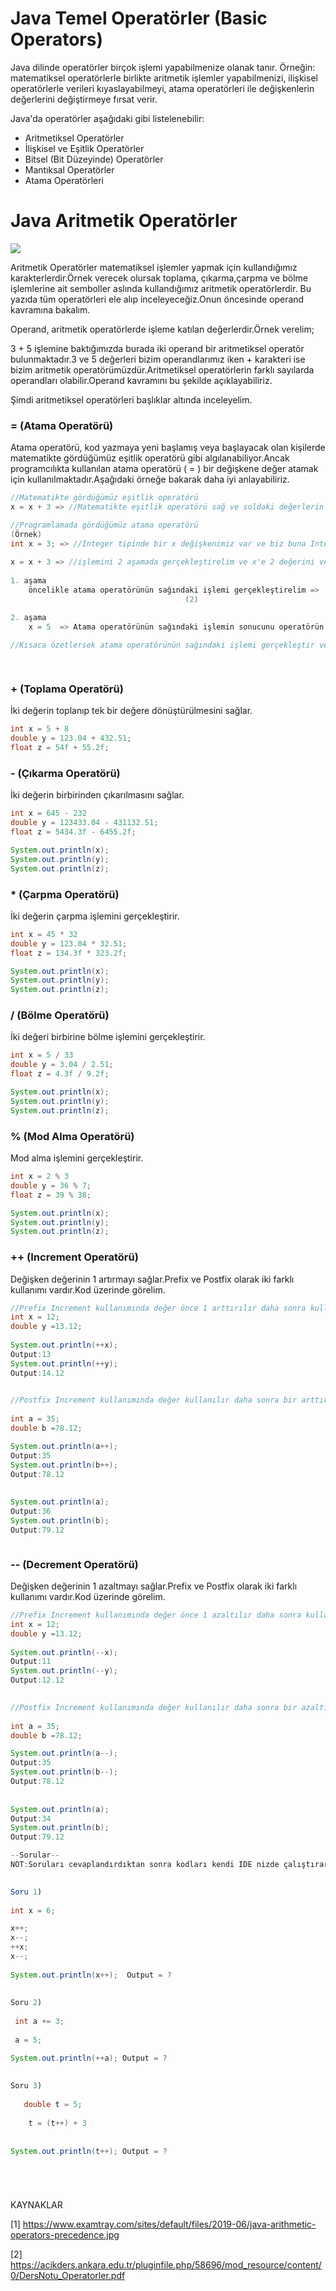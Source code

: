 

# Java Temel Operatörler (Basic Operators)

Java dilinde operatörler birçok işlemi yapabilmenize olanak tanır. Örneğin: matematiksel operatörlerle birlikte aritmetik işlemler yapabilmenizi, ilişkisel operatörlerle verileri kıyaslayabilmeyi, atama operatörleri ile değişkenlerin değerlerini değiştirmeye fırsat verir.

Java'da operatörler aşağıdaki gibi listelenebilir:

- Aritmetiksel Operatörler
- İlişkisel ve Eşitlik Operatörler
- Bitsel (Bit Düzeyinde) Operatörler
- Mantıksal Operatörler
- Atama Operatörleri





# Java Aritmetik Operatörler

![](https://www.examtray.com/sites/default/files/2019-06/java-arithmetic-operators-precedence.jpg)

Aritmetik Operatörler matematiksel işlemler yapmak için kullandığımız  karakterlerdir.Örnek verecek olursak toplama, çıkarma,çarpma ve bölme işlemlerine ait semboller aslında kullandığımız aritmetik operatörlerdir. Bu yazıda tüm operatörleri ele alıp inceleyeceğiz.Onun öncesinde operand kavramına bakalım.

Operand, aritmetik operatörlerde işleme katılan değerlerdir.Örnek verelim;

3 + 5 işlemine baktığımızda burada iki  operand bir  aritmetiksel operatör bulunmaktadır.3 ve 5 değerleri bizim operandlarımız  iken   +  karakteri ise bizim aritmetik operatörümüzdür.Aritmetiksel operatörlerin farklı sayılarda operandları olabilir.Operand kavramını bu şekilde açıklayabiliriz.

 Şimdi aritmetiksel operatörleri başlıklar altında inceleyelim.



### =  (Atama Operatörü)

Atama operatörü, kod yazmaya yeni başlamış veya başlayacak olan kişilerde matematikte gördüğümüz eşitlik  operatörü gibi algılanabiliyor.Ancak programcılıkta kullanılan atama operatörü ( = ) bir değişkene değer atamak için kullanılmaktadır.Aşağıdaki örneğe  bakarak daha iyi anlayabiliriz.

```java
//Matematikte gördüğümüz eşitlik operatörü
x = x + 3 => //Matematikte eşitlik operatörü sağ ve soldaki değerlerin eşitliğine bakar ve eşitlik yoksa sonuç vermez. 		  	 

//Programlamada gördüğümüz atama operatörü
(Örnek)
int x = 3; => //Integer tipinde bir x değişkenimiz var ve biz buna Integer tipinde istediğimiz değeri atayabiliriz.
    
x = x + 3 => //işlemini 2 aşamada gerçekleştirelim ve x'e 2 değerini verelim.
    
1. aşama
    öncelikle atama operatörünün sağındaki işlemi gerçekleştirelim =>   x + 3 = 5  sonucumuz 5 çıktı.
								       (2) 	

2. aşama
    x = 5  => Atama operatörünün sağındaki işlemin sonucunu operatörün solunda bulunan x değişkenine atayarak x = 5 atamasını gerçekleştirelim ve değişkenimize ait yeni değerimiz 5 olmuş oldu
    
//Kısaca özetlersek atama operatörünün sağındaki işlemi gerçekleştir ve soldaki değişkene ata.	
    



```

### +  (Toplama Operatörü)

İki değerin toplanıp tek bir değere dönüştürülmesini sağlar.

```java
int x = 5 + 8 
double y = 123.04 + 432.51;
float z = 54f + 55.2f;

```

### - (Çıkarma Operatörü)

İki değerin birbirinden çıkarılmasını sağlar.

```java
int x = 645 - 232 
double y = 123433.04 - 431132.51;
float z = 5434.3f - 6455.2f;

System.out.println(x);
System.out.println(y);
System.out.println(z);
```

### * (Çarpma Operatörü)

İki değerin çarpma işlemini gerçekleştirir.

```java
int x = 45 * 32 
double y = 123.04 * 32.51;
float z = 134.3f * 323.2f;

System.out.println(x);
System.out.println(y);
System.out.println(z);
```

### / (Bölme Operatörü)

İki değeri birbirine bölme işlemini gerçekleştirir.

```java
int x = 5 / 33 
double y = 3.04 / 2.51;
float z = 4.3f / 9.2f;

System.out.println(x);
System.out.println(y);
System.out.println(z);
```

### % (Mod Alma Operatörü)

Mod alma işlemini gerçekleştirir.

```java
int x = 2 % 3 
double y = 36 % 7;
float z = 39 % 38;

System.out.println(x);
System.out.println(y);
System.out.println(z);
```

### ++ (Increment Operatörü)

Değişken değerinin 1 artırmayı sağlar.Prefix ve Postfix olarak iki farklı kullanımı vardır.Kod üzerinde görelim.

```java
//Prefix Increment kullanımında değer önce 1 arttırılır daha sonra kullanılır. 
int x = 12;
double y =13.12;
 
System.out.println(++x);
Output:13
System.out.println(++y);
Output:14.12
    

//Postfix Increment kullanımında değer kullanılır daha sonra bir arttırılır.
    
int a = 35;
double b =78.12;    

System.out.println(a++);
Output:35
System.out.println(b++);
Output:78.12
    
    
System.out.println(a);
Output:36
System.out.println(b);
Output:79.12



```

### -- (Decrement Operatörü)

Değişken değerinin 1 azaltmayı sağlar.Prefix ve Postfix olarak iki farklı kullanımı vardır.Kod üzerinde görelim.

```java
//Prefix Increment kullanımında değer önce 1 azaltılır daha sonra kullanılır. 
int x = 12;
double y =13.12;
 
System.out.println(--x);
Output:11
System.out.println(--y);
Output:12.12
    

//Postfix Increment kullanımında değer kullanılır daha sonra bir azaltılır.
    
int a = 35;
double b =78.12;    

System.out.println(a--);
Output:35
System.out.println(b--);
Output:78.12
    
    
System.out.println(a);
Output:34
System.out.println(b);
Output:79.12
```

```java
--Sorular--
NOT:Soruları cevaplandırdıktan sonra kodları kendi IDE nizde çalıştırarak cevapları kontrol ediniz.    
    

Soru 1)
    
int x = 6;

x++;
x--;
++x;
x--;
 
System.out.println(x++);  Output = ?
    
    
Soru 2)
    
 int a += 3;    
    
 a = 5;

System.out.println(++a); Output = ? 
    
    
Soru 3) 
    
   double t = 5;
    
    t = (t++) + 3
    
    
System.out.println(t++); Output = ? 






```
KAYNAKLAR 

[1] https://www.examtray.com/sites/default/files/2019-06/java-arithmetic-operators-precedence.jpg

[2] https://acikders.ankara.edu.tr/pluginfile.php/58696/mod_resource/content/0/DersNotu_Operatorler.pdf
